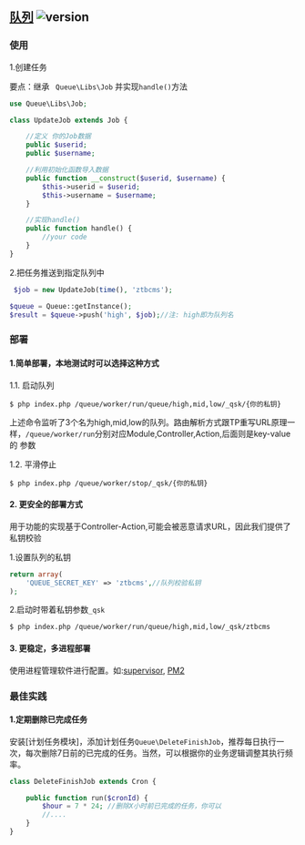 ## [队列](https://github.com/ztbcms/ztbcms-Queue) ![version](https://img.shields.io/github/release/ztbcms/ztbcms-Queue.svg?maxAge=36000)

### 使用

1.创建任务

要点：继承 ` Queue\Libs\Job` 并实现`handle()`方法

```php
use Queue\Libs\Job;

class UpdateJob extends Job {

    //定义 你的Job数据
    public $userid;
    public $username;

    //利用初始化函数导入数据
    public function __construct($userid, $username) {
        $this->userid = $userid;
        $this->username = $username;
    }

    //实现handle()
    public function handle() {
        //your code
    }
}
```

2.把任务推送到指定队列中

```php
 $job = new UpdateJob(time(), 'ztbcms');

$queue = Queue::getInstance();
$result = $queue->push('high', $job);//注: high即为队列名
```

### 部署

#### 1.简单部署，本地测试时可以选择这种方式

1.1. 启动队列

```shell
$ php index.php /queue/worker/run/queue/high,mid,low/_qsk/{你的私钥}
```

上述命令监听了3个名为high,mid,low的队列。路由解析方式跟TP重写URL原理一样，`/queue/worker/run`分别对应Module,Controller,Action,后面则是key-value的
参数

1.2. 平滑停止

```shell
$ php index.php /queue/worker/stop/_qsk/{你的私钥}
```

#### 2. 更安全的部署方式

用于功能的实现基于Controller-Action,可能会被恶意请求URL，因此我们提供了私钥校验

1.设置队列的私钥

```php
return array(
    'QUEUE_SECRET_KEY' => 'ztbcms',//队列校验私钥
);
```

2.启动时带着私钥参数`_qsk`

```shell
$ php index.php /queue/worker/run/queue/high,mid,low/_qsk/ztbcms
```

#### 3. 更稳定，多进程部署

使用进程管理软件进行配置。如:[supervisor](http://supervisord.org/), [PM2](http://pm2.io/)

### 最佳实践

#### 1.定期删除已完成任务

安装[计划任务模块]，添加计划任务`Queue\DeleteFinishJob`，推荐每日执行一次，每次删除7日前的已完成的任务。当然，可以根据你的业务逻辑调整其执行频率。

```php
class DeleteFinishJob extends Cron {

    public function run($cronId) {
        $hour = 7 * 24; //删除X小时前已完成的任务，你可以
        //....
    }
}
```
